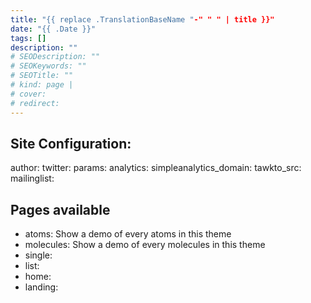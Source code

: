 ```yaml
---
title: "{{ replace .TranslationBaseName "-" " " | title }}"
date: "{{ .Date }}"
tags: []
description: ""
# SEODescription: ""
# SEOKeywords: ""
# SEOTitle: ""
# kind: page |
# cover:  
# redirect:
---
```


## Site Configuration:

author:
    twitter:
params:
    analytics:
        simpleanalytics_domain:
        tawkto_src:
    mailinglist:

## Pages available

- atoms: Show a demo of every atoms in this theme
- molecules: Show a demo of every molecules in this theme
- single:
- list: 
- home: 
- landing:
